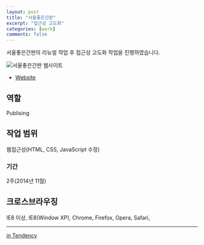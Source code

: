```yaml
---
layout: post
title: "서울좋은간판"
excerpt: "접근성 고도화"
categories: [work]
comments: false
---
```


서울좋은간판의 리뉴얼 작업 후 접근성 고도화 작업을 진행하였습니다.

![서울좋은간판 웹사이트]({{site.url}}/{{site.baseurl}}img/post-assets/work-seoulgoodsign.png)

- [Website](http://goodsign.seoul.go.kr/seoulgoodsign/n_contents/)

## 역할
Publising

## 작업 범위
웹접근성(HTML, CSS, JavaScript 수정)

### 기간
2주(2014년 11월)

## 크로스브라우징
IE8 이상, IE8(Window XP), Chrome, Firefox, Opera, Safari, 

---
[in Tendency](http://tendency.co.kr/tendency/work/work_view.asp?sbdtype=0000400001&sgubun=&sissmall=&se_page=1&se_perpage=20&bno=177)